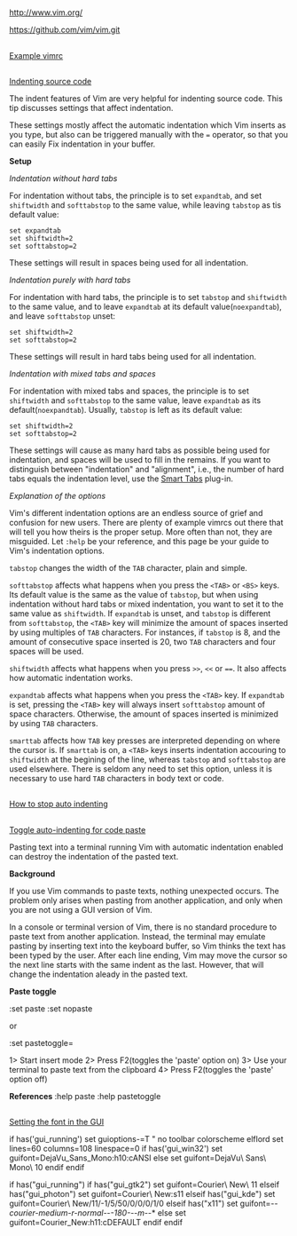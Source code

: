#


##

http://www.vim.org/

https://github.com/vim/vim.git


##

[Example vimrc](http://vim.wikia.com/wiki/Example_vimrc)


##

[Indenting source code](http://vim.wikia.com/wiki/Indenting_source_code)

The indent features of Vim are very helpful for indenting source code. This tip discusses settings that affect indentation.

These settings mostly affect the automatic indentation which Vim inserts as you type, but also can be triggered manually with the `=` operator, so that you can easily Fix indentation in your buffer.

__Setup__

_Indentation without hard tabs_

For indentation without tabs, the principle is to set `expandtab`, and set `shiftwidth` and `softtabstop` to the same value, while leaving `tabstop` as tis default value:

```
set expandtab
set shiftwidth=2
set softtabstop=2
```
These settings will result in spaces being used for all indentation.

_Indentation purely with hard tabs_

For indentation with hard tabs, the principle is to set `tabstop` and `shiftwidth` to the same value, and to leave `expandtab` at its default value(`noexpandtab`), and leave `softtabstop` unset:

```
set shiftwidth=2
set softtabstop=2
```
These settings will result in hard tabs being used for all indentation.

_Indentation with mixed tabs and spaces_

For indentation with mixed tabs and spaces, the principle is to set `shiftwidth` and `softtabstop` to the same value, leave `expandtab` as its default(`noexpandtab`). Usually, `tabstop` is left as its default value:

```
set shiftwidth=2
set softtabstop=2
```
These settings will cause as many hard tabs as possible being used for indentation, and spaces will be used to fill in the remains. If you want to distinguish between "indentation" and "alignment", i.e., the number of hard tabs equals the indentation level, use the [Smart Tabs](http://vim.wikia.com/wiki/VimTip1626) plug-in.

_Explanation of the options_

Vim's different indentation options are an endless source of grief and confusion for new users. There are plenty of example vimrcs out there that will tell you how theirs is the proper setup. More often than not, they are misguided. Let `:help` be your reference, and this page be your guide to Vim's indentation options.

`tabstop`
    changes the width of the `TAB` character, plain and simple.

`softtabstop`
    affects what happens when you press the `<TAB>` or `<BS>` keys. Its default value is the same as the value of `tabstop`, but when using indentation without hard tabs or mixed indentation, you want to set it to the same value as `shiftwidth`. If `expandtab` is unset, and `tabstop` is different from `softtabstop`, the `<TAB>` key will minimize the amount of spaces inserted by using multiples of `TAB` characters. For instances, if `tabstop` is 8, and the amount of consecutive space inserted is 20, two `TAB` characters and four spaces will be used.

`shiftwidth`
    affects what happens when you press `>>`, `<<` or `==`. It also affects how automatic indentation works.

`expandtab` affects what happens when you press the `<TAB>` key. If `expandtab` is set, pressing the `<TAB>` key will always insert `softtabstop` amount of space characters. Otherwise, the amount of spaces inserted is minimized by using `TAB` characters.

`smarttab`
    affects how `TAB` key presses are interpreted depending on where the cursor is. If `smarttab` is on, a `<TAB>` keys inserts indentation accouring to `shiftwidth` at the begining of the line, whereas `tabstop` and `softtabstop` are used elsewhere. There is seldom any need to set this option, unless it is necessary to use hard `TAB` characters in body text or code.


##

[How to stop auto indenting](http://vim.wikia.com/wiki/VimTip330)

##

[Toggle auto-indenting for code paste](http://vim.wikia.com/wiki/VimTip906)

Pasting text into a terminal running Vim with automatic indentation enabled can destroy the indentation of the pasted text.

__Background__

If you use Vim commands to paste texts, nothing unexpected occurs. The problem only arises when pasting from another application, and only when you are not using a GUI version of Vim.

In a console or terminal version of Vim, there is no standard procedure to paste text from another application. Instead, the terminal may emulate pasting by inserting text into the keyboard buffer, so Vim thinks the text has been typed by the user. After each line ending, Vim may move the cursor so the next line starts with the same indent as the last. However, that will change the indentation aleady in the pasted text.

__Paste toggle__

:set paste
:set nopaste

or

:set pastetoggle=<F2>

1> Start insert mode
2> Press F2(toggles the 'paste' option on)
3> Use your terminal to paste text from the clipboard
4> Press F2(toggles the 'paste' option off)

__References__
:help paste
:help pastetoggle

##

[Setting the font in the GUI](http://vim.wikia.com/wiki/Setting_the_font_in_the_GUI)

if has('gui_running')
  set guioptions-=T  " no toolbar
  colorscheme elflord
  set lines=60 columns=108 linespace=0
  if has('gui_win32')
    set guifont=DejaVu_Sans_Mono:h10:cANSI
  else
    set guifont=DejaVu\ Sans\ Mono\ 10
  endif
endif

if has("gui_running")
  if has("gui_gtk2")
    set guifont=Courier\ New\ 11
  elseif has("gui_photon")
    set guifont=Courier\ New:s11
  elseif has("gui_kde")
    set guifont=Courier\ New/11/-1/5/50/0/0/0/1/0
  elseif has("x11")
    set guifont=-*-courier-medium-r-normal-*-*-180-*-*-m-*-*
  else
    set guifont=Courier_New:h11:cDEFAULT
  endif
endif


